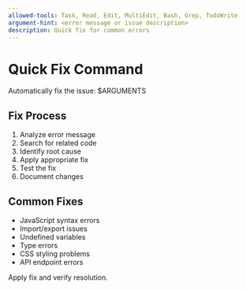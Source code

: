 ```yaml
---
allowed-tools: Task, Read, Edit, MultiEdit, Bash, Grep, TodoWrite
argument-hint: <error message or issue description>
description: Quick fix for common errors
---
```


# Quick Fix Command

Automatically fix the issue: $ARGUMENTS

## Fix Process
1. Analyze error message
2. Search for related code
3. Identify root cause
4. Apply appropriate fix
5. Test the fix
6. Document changes

## Common Fixes
- JavaScript syntax errors
- Import/export issues
- Undefined variables
- Type errors
- CSS styling problems
- API endpoint errors

Apply fix and verify resolution.